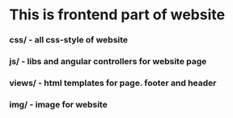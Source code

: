# This is frontend part of website
### css/ - all css-style of website
### js/ - libs and angular controllers for website page
### views/ - html templates for page. footer and header
### img/ - image for website
